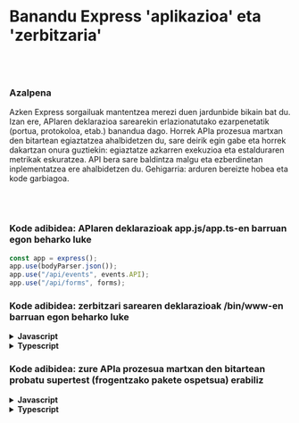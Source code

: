 # Banandu Express 'aplikazioa' eta 'zerbitzaria'

<br/><br/>

### Azalpena

Azken Express sorgailuak mantentzea merezi duen jardunbide bikain bat du. Izan ere, APIaren deklarazioa sarearekin erlazionatutako ezarpenetatik (portua, protokoloa, etab.) banandua dago. Horrek APIa prozesua martxan den bitartean egiaztatzea ahalbidetzen du, sare deirik egin gabe eta horrek dakartzan onura guztiekin: egiaztatze azkarren exekuzioa eta estalduraren metrikak eskuratzea. API bera sare baldintza malgu eta ezberdinetan inplementatzea ere ahalbidetzen du. Gehigarria: arduren bereizte hobea eta kode garbiagoa.

<br/><br/>

### Kode adibidea: APIaren deklarazioak app.js/app.ts-en barruan egon beharko luke

```javascript
const app = express();
app.use(bodyParser.json());
app.use("/api/events", events.API);
app.use("/api/forms", forms);
```

### Kode adibidea: zerbitzari sarearen deklarazioak /bin/www-en barruan egon beharko luke

<details>
<summary><strong>Javascript</strong></summary>

```javascript
const app = require("../app");
const http = require("http");

// Ingurunearen portua eskuratu eta Expressen gorde.
const port = normalizePort(process.env.PORT || "3000");
app.set("port", port);

// Sortu HTTP zerbitzaria.
const server = http.createServer(app);
```

</details>

<details>
<summary><strong>Typescript</strong></summary>

```typescript
import app from "../app";
import http from "http";

// Ingurunearen portua eskuratu eta Expressen gorde.
const port = normalizePort(process.env.PORT || "3000");
app.set("port", port);

// Sortu HTTP zerbitzaria.
const server = http.createServer(app);
```

</details>

### Kode adibidea: zure APIa prozesua martxan den bitartean probatu supertest (frogentzako pakete ospetsua) erabiliz

<details>
<summary><strong>Javascript</strong></summary>

```javascript
const request = require("supertest");
const app = express();

app.get("/user", (req, res) => {
  res.status(200).json({ name: "tobi" });
});

request(app)
  .get("/user")
  .expect("Content-Type", /json/)
  .expect("Content-Length", "15")
  .expect(200)
  .end((err, res) => {
    if (err) throw err;
  });
```

</details>

<details>
<summary><strong>Typescript</strong></summary>

```typescript
import * as request from "supertest";
const app = express();

app.get("/user", (req: Request, res: Response) => {
  res.status(200).json({ name: "tobi" });
});

request(app)
  .get("/user")
  .expect("Content-Type", /json/)
  .expect("Content-Length", "15")
  .expect(200)
  .end((err: Error) => {
    if (err) throw err;
  });
```

</details>
